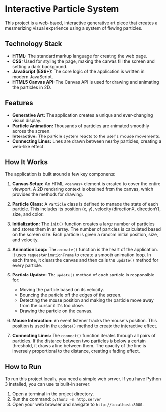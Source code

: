 # Interactive Particle System

This project is a web-based, interactive generative art piece that creates a mesmerizing visual experience using a system of flowing particles.

## Technology Stack

*   **HTML:** The standard markup language for creating the web page.
*   **CSS:** Used for styling the page, making the canvas fill the screen and setting a dark background.
*   **JavaScript (ES6+):** The core logic of the application is written in modern JavaScript.
*   **HTML5 Canvas API:** The Canvas API is used for drawing and animating the particles in 2D.

## Features

*   **Generative Art:** The application creates a unique and ever-changing visual display.
*   **Particle Animation:** Thousands of particles are animated smoothly across the screen.
*   **Interactive:** The particle system reacts to the user's mouse movements.
*   **Connecting Lines:** Lines are drawn between nearby particles, creating a web-like effect.

## How It Works

The application is built around a few key components:

1.  **Canvas Setup:** An HTML `<canvas>` element is created to cover the entire viewport. A 2D rendering context is obtained from the canvas, which provides the methods for drawing.

2.  **Particle Class:** A `Particle` class is defined to manage the state of each particle. This includes its position (x, y), velocity (directionX, directionY), size, and color.

3.  **Initialization:** The `init()` function creates a large number of particles and stores them in an array. The number of particles is calculated based on the screen size. Each particle is given a random initial position, size, and velocity.

4.  **Animation Loop:** The `animate()` function is the heart of the application. It uses `requestAnimationFrame` to create a smooth animation loop. In each frame, it clears the canvas and then calls the `update()` method for every particle.

5.  **Particle Update:** The `update()` method of each particle is responsible for:
    *   Moving the particle based on its velocity.
    *   Bouncing the particle off the edges of the screen.
    *   Detecting the mouse position and making the particle move away from the cursor if it's too close.
    *   Drawing the particle on the canvas.

6.  **Mouse Interaction:** An event listener tracks the mouse's position. This position is used in the `update()` method to create the interactive effect.

7.  **Connecting Lines:** The `connect()` function iterates through all pairs of particles. If the distance between two particles is below a certain threshold, it draws a line between them. The opacity of the line is inversely proportional to the distance, creating a fading effect.

## How to Run

To run this project locally, you need a simple web server. If you have Python 3 installed, you can use its built-in server:

1.  Open a terminal in the project directory.
2.  Run the command: `python3 -m http.server`
3.  Open your web browser and navigate to `http://localhost:8000`.
